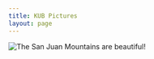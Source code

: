 ```yaml
---
title: KUB Pictures
layout: page
---
```

![The San Juan Mountains are beautiful!](/assets/images/san-juan-mountains.jpg "San Juan Mountains") 